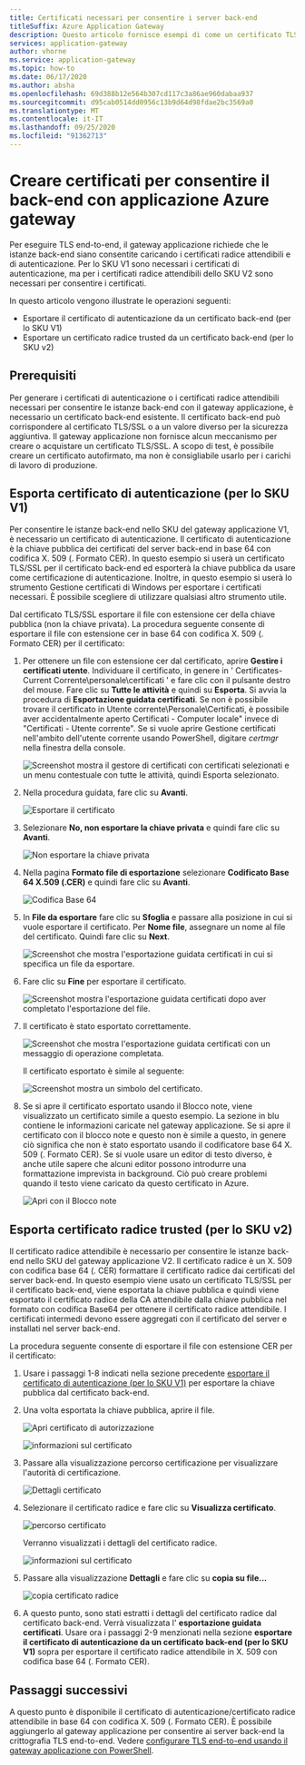 ```yaml
---
title: Certificati necessari per consentire i server back-end
titleSuffix: Azure Application Gateway
description: Questo articolo fornisce esempi di come un certificato TLS/SSL può essere convertito in un certificato di autenticazione e in un certificato radice attendibile necessario per consentire le istanze back-end in applicazione Azure gateway
services: application-gateway
author: vhorne
ms.service: application-gateway
ms.topic: how-to
ms.date: 06/17/2020
ms.author: absha
ms.openlocfilehash: 69d388b12e564b307cd117c3a86ae960dabaa937
ms.sourcegitcommit: d95cab0514dd0956c13b9d64d98fdae2bc3569a0
ms.translationtype: MT
ms.contentlocale: it-IT
ms.lasthandoff: 09/25/2020
ms.locfileid: "91362713"
---
```

# <a name="create-certificates-to-allow-the-backend-with-azure-application-gateway"></a>Creare certificati per consentire il back-end con applicazione Azure gateway

Per eseguire TLS end-to-end, il gateway applicazione richiede che le istanze back-end siano consentite caricando i certificati radice attendibili e di autenticazione. Per lo SKU V1 sono necessari i certificati di autenticazione, ma per i certificati radice attendibili dello SKU V2 sono necessari per consentire i certificati.

In questo articolo vengono illustrate le operazioni seguenti:


- Esportare il certificato di autenticazione da un certificato back-end (per lo SKU V1)
- Esportare un certificato radice trusted da un certificato back-end (per lo SKU v2)

## <a name="prerequisites"></a>Prerequisiti

Per generare i certificati di autenticazione o i certificati radice attendibili necessari per consentire le istanze back-end con il gateway applicazione, è necessario un certificato back-end esistente. Il certificato back-end può corrispondere al certificato TLS/SSL o a un valore diverso per la sicurezza aggiuntiva. Il gateway applicazione non fornisce alcun meccanismo per creare o acquistare un certificato TLS/SSL. A scopo di test, è possibile creare un certificato autofirmato, ma non è consigliabile usarlo per i carichi di lavoro di produzione. 

## <a name="export-authentication-certificate-for-v1-sku"></a>Esporta certificato di autenticazione (per lo SKU V1)

Per consentire le istanze back-end nello SKU del gateway applicazione V1, è necessario un certificato di autenticazione. Il certificato di autenticazione è la chiave pubblica dei certificati del server back-end in base 64 con codifica X. 509 (. Formato CER). In questo esempio si userà un certificato TLS/SSL per il certificato back-end ed esporterà la chiave pubblica da usare come certificazione di autenticazione. Inoltre, in questo esempio si userà lo strumento Gestione certificati di Windows per esportare i certificati necessari. È possibile scegliere di utilizzare qualsiasi altro strumento utile.

Dal certificato TLS/SSL esportare il file con estensione cer della chiave pubblica (non la chiave privata). La procedura seguente consente di esportare il file con estensione cer in base 64 con codifica X. 509 (. Formato CER) per il certificato:

1. Per ottenere un file con estensione cer dal certificato, aprire **Gestire i certificati utente**. Individuare il certificato, in genere in ' Certificates-Current Corrente\personale\certificati ' e fare clic con il pulsante destro del mouse. Fare clic su **Tutte le attività** e quindi su **Esporta**. Si avvia la procedura di **Esportazione guidata certificati**. Se non è possibile trovare il certificato in Utente corrente\Personale\Certificati, è possibile aver accidentalmente aperto Certificati - Computer locale" invece di "Certificati - Utente corrente". Se si vuole aprire Gestione certificati nell'ambito dell'utente corrente usando PowerShell, digitare *certmgr* nella finestra della console.

   ![Screenshot mostra il gestore di certificati con certificati selezionati e un menu contestuale con tutte le attività, quindi Esporta selezionato.](./media/certificates-for-backend-authentication/export.png)

2. Nella procedura guidata, fare clic su **Avanti**.

   ![Esportare il certificato](./media/certificates-for-backend-authentication/exportwizard.png)

3. Selezionare **No, non esportare la chiave privata** e quindi fare clic su **Avanti**.

   ![Non esportare la chiave privata](./media/certificates-for-backend-authentication/notprivatekey.png)

4. Nella pagina **Formato file di esportazione** selezionare **Codificato Base 64 X.509 (.CER)** e quindi fare clic su **Avanti**.

   ![Codifica Base 64](./media/certificates-for-backend-authentication/base64.png)

5. In **File da esportare** fare clic su **Sfoglia** e passare alla posizione in cui si vuole esportare il certificato. Per **Nome file**, assegnare un nome al file del certificato. Quindi fare clic su **Next**.

   ![Screenshot che mostra l'esportazione guidata certificati in cui si specifica un file da esportare.](./media/certificates-for-backend-authentication/browse.png)

6. Fare clic su **Fine** per esportare il certificato.

   ![Screenshot mostra l'esportazione guidata certificati dopo aver completato l'esportazione del file.](./media/certificates-for-backend-authentication/finish.png)

7. Il certificato è stato esportato correttamente.

   ![Screenshot che mostra l'esportazione guidata certificati con un messaggio di operazione completata.](./media/certificates-for-backend-authentication/success.png)

   Il certificato esportato è simile al seguente:

   ![Screenshot mostra un simbolo del certificato.](./media/certificates-for-backend-authentication/exported.png)

8. Se si apre il certificato esportato usando il Blocco note, viene visualizzato un certificato simile a questo esempio. La sezione in blu contiene le informazioni caricate nel gateway applicazione. Se si apre il certificato con il blocco note e questo non è simile a questo, in genere ciò significa che non è stato esportato usando il codificatore base 64 X. 509 (. Formato CER). Se si vuole usare un editor di testo diverso, è anche utile sapere che alcuni editor possono introdurre una formattazione imprevista in background. Ciò può creare problemi quando il testo viene caricato da questo certificato in Azure.

   ![Apri con il Blocco note](./media/certificates-for-backend-authentication/format.png)

## <a name="export-trusted-root-certificate-for-v2-sku"></a>Esporta certificato radice trusted (per lo SKU v2)

Il certificato radice attendibile è necessario per consentire le istanze back-end nello SKU del gateway applicazione V2. Il certificato radice è un X. 509 con codifica base 64 (. CER) formattare il certificato radice dai certificati del server back-end. In questo esempio viene usato un certificato TLS/SSL per il certificato back-end, viene esportata la chiave pubblica e quindi viene esportato il certificato radice della CA attendibile dalla chiave pubblica nel formato con codifica Base64 per ottenere il certificato radice attendibile. I certificati intermedi devono essere aggregati con il certificato del server e installati nel server back-end.

La procedura seguente consente di esportare il file con estensione CER per il certificato:

1. Usare i passaggi 1-8 indicati nella sezione precedente [esportare il certificato di autenticazione (per lo SKU V1)](#export-authentication-certificate-for-v1-sku) per esportare la chiave pubblica dal certificato back-end.

2. Una volta esportata la chiave pubblica, aprire il file.

   ![Apri certificato di autorizzazione](./media/certificates-for-backend-authentication/openAuthcert.png)

   ![informazioni sul certificato](./media/certificates-for-backend-authentication/general.png)

3. Passare alla visualizzazione percorso certificazione per visualizzare l'autorità di certificazione.

   ![Dettagli certificato](./media/certificates-for-backend-authentication/certdetails.png)

4. Selezionare il certificato radice e fare clic su **Visualizza certificato**.

   ![percorso certificato](./media/certificates-for-backend-authentication/rootcert.png)

   Verranno visualizzati i dettagli del certificato radice.

   ![informazioni sul certificato](./media/certificates-for-backend-authentication/rootcertdetails.png)

5. Passare alla visualizzazione **Dettagli** e fare clic su **copia su file...**

   ![copia certificato radice](./media/certificates-for-backend-authentication/rootcertcopytofile.png)

6. A questo punto, sono stati estratti i dettagli del certificato radice dal certificato back-end. Verrà visualizzata l' **esportazione guidata certificati**. Usare ora i passaggi 2-9 menzionati nella sezione **esportare il certificato di autenticazione da un certificato back-end (per lo SKU V1)** sopra per esportare il certificato radice attendibile in X. 509 con codifica base 64 (. Formato CER).

## <a name="next-steps"></a>Passaggi successivi

A questo punto è disponibile il certificato di autenticazione/certificato radice attendibile in base 64 con codifica X. 509 (. Formato CER). È possibile aggiungerlo al gateway applicazione per consentire ai server back-end la crittografia TLS end-to-end. Vedere [configurare TLS end-to-end usando il gateway applicazione con PowerShell](https://docs.microsoft.com/azure/application-gateway/application-gateway-end-to-end-ssl-powershell).

